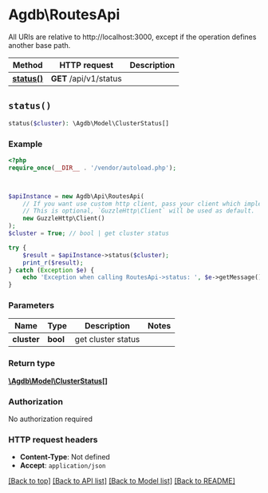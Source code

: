 # Agdb\RoutesApi

All URIs are relative to http://localhost:3000, except if the operation defines another base path.

| Method | HTTP request | Description |
| ------------- | ------------- | ------------- |
| [**status()**](RoutesApi.md#status) | **GET** /api/v1/status |  |


## `status()`

```php
status($cluster): \Agdb\Model\ClusterStatus[]
```



### Example

```php
<?php
require_once(__DIR__ . '/vendor/autoload.php');



$apiInstance = new Agdb\Api\RoutesApi(
    // If you want use custom http client, pass your client which implements `GuzzleHttp\ClientInterface`.
    // This is optional, `GuzzleHttp\Client` will be used as default.
    new GuzzleHttp\Client()
);
$cluster = True; // bool | get cluster status

try {
    $result = $apiInstance->status($cluster);
    print_r($result);
} catch (Exception $e) {
    echo 'Exception when calling RoutesApi->status: ', $e->getMessage(), PHP_EOL;
}
```

### Parameters

| Name | Type | Description  | Notes |
| ------------- | ------------- | ------------- | ------------- |
| **cluster** | **bool**| get cluster status | |

### Return type

[**\Agdb\Model\ClusterStatus[]**](../Model/ClusterStatus.md)

### Authorization

No authorization required

### HTTP request headers

- **Content-Type**: Not defined
- **Accept**: `application/json`

[[Back to top]](#) [[Back to API list]](../../README.md#endpoints)
[[Back to Model list]](../../README.md#models)
[[Back to README]](../../README.md)
